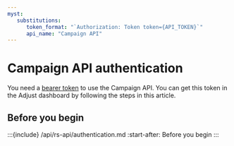 ```yaml
---
myst:
   substitutions:
      token_format: "`Authorization: Token token={API_TOKEN}`"
      api_name: "Campaign API"
---
```


# Campaign API authentication

You need a [bearer token](https://developer.mozilla.org/en-US/docs/Web/HTTP/Authentication) to use the Campaign API. You can get this token in the Adjust dashboard by following the steps in this article.

## Before you begin

:::{include} /api/rs-api/authentication.md
:start-after: Before you begin
:::
